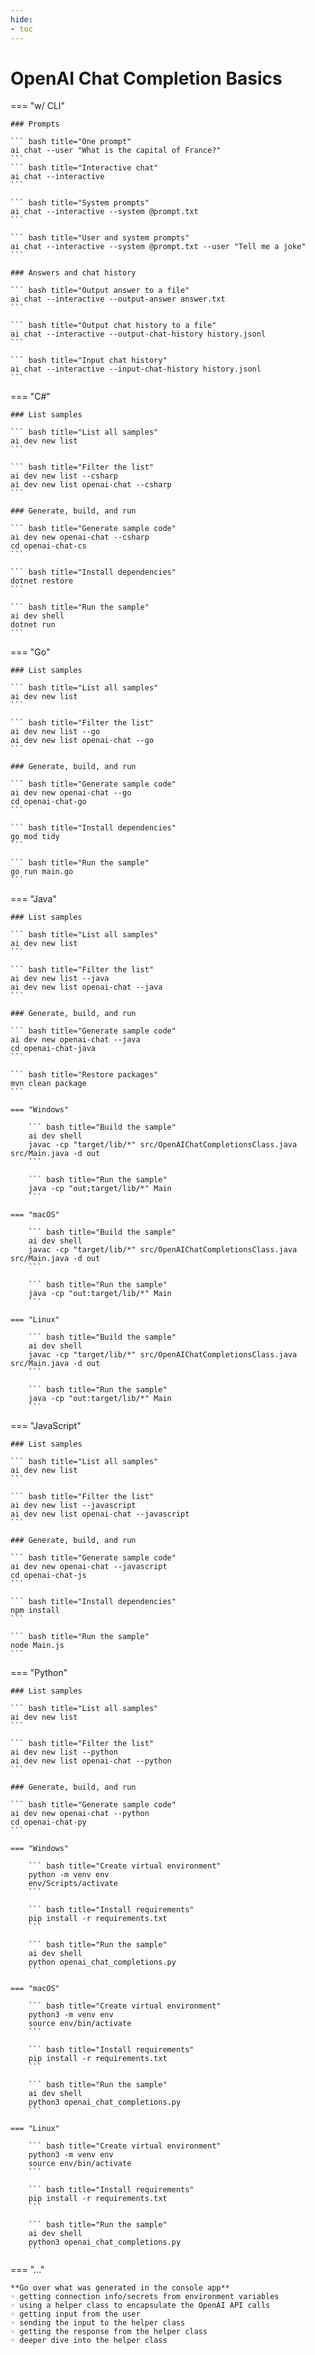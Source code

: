 ```yaml
---
hide:
- toc
---
```

# OpenAI Chat Completion Basics

=== "w/ CLI"

    ### Prompts

    ``` bash title="One prompt"
    ai chat --user "What is the capital of France?"
    ```
    ``` bash title="Interactive chat"
    ai chat --interactive
    ```

    ``` bash title="System prompts"
    ai chat --interactive --system @prompt.txt
    ```

    ``` bash title="User and system prompts"
    ai chat --interactive --system @prompt.txt --user "Tell me a joke"
    ```
    
    ### Answers and chat history

    ``` bash title="Output answer to a file"
    ai chat --interactive --output-answer answer.txt
    ```

    ``` bash title="Output chat history to a file"
    ai chat --interactive --output-chat-history history.jsonl
    ```

    ``` bash title="Input chat history"
    ai chat --interactive --input-chat-history history.jsonl
    ```

=== "C#"

    ### List samples

    ``` bash title="List all samples"
    ai dev new list
    ```

    ``` bash title="Filter the list"
    ai dev new list --csharp
    ai dev new list openai-chat --csharp
    ```

    ### Generate, build, and run

    ``` bash title="Generate sample code"
    ai dev new openai-chat --csharp
    cd openai-chat-cs
    ```

    ``` bash title="Install dependencies"
    dotnet restore
    ```

    ``` bash title="Run the sample"
    ai dev shell
    dotnet run
    ```

=== "Go"

    ### List samples

    ``` bash title="List all samples"
    ai dev new list
    ```

    ``` bash title="Filter the list"
    ai dev new list --go
    ai dev new list openai-chat --go
    ```

    ### Generate, build, and run

    ``` bash title="Generate sample code"
    ai dev new openai-chat --go
    cd openai-chat-go
    ```

    ``` bash title="Install dependencies"
    go mod tidy
    ```

    ``` bash title="Run the sample"
    go run main.go
    ```

=== "Java"

    ### List samples

    ``` bash title="List all samples"
    ai dev new list
    ```

    ``` bash title="Filter the list"
    ai dev new list --java
    ai dev new list openai-chat --java
    ```

    ### Generate, build, and run

    ``` bash title="Generate sample code"
    ai dev new openai-chat --java
    cd openai-chat-java
    ```

    ``` bash title="Restore packages"
    mvn clean package
    ```

    === "Windows"

        ``` bash title="Build the sample"
        ai dev shell
        javac -cp "target/lib/*" src/OpenAIChatCompletionsClass.java src/Main.java -d out
        ```

        ``` bash title="Run the sample"
        java -cp "out;target/lib/*" Main
        ```

    === "macOS"

        ``` bash title="Build the sample"
        ai dev shell
        javac -cp "target/lib/*" src/OpenAIChatCompletionsClass.java src/Main.java -d out
        ```

        ``` bash title="Run the sample"
        java -cp "out:target/lib/*" Main
        ```

    === "Linux"

        ``` bash title="Build the sample"
        ai dev shell
        javac -cp "target/lib/*" src/OpenAIChatCompletionsClass.java src/Main.java -d out
        ```

        ``` bash title="Run the sample"
        java -cp "out:target/lib/*" Main
        ```

=== "JavaScript"

    ### List samples

    ``` bash title="List all samples"
    ai dev new list
    ```

    ``` bash title="Filter the list"
    ai dev new list --javascript
    ai dev new list openai-chat --javascript
    ```

    ### Generate, build, and run

    ``` bash title="Generate sample code"
    ai dev new openai-chat --javascript
    cd openai-chat-js
    ```

    ``` bash title="Install dependencies"
    npm install
    ```

    ``` bash title="Run the sample"
    node Main.js
    ```

=== "Python"

    ### List samples

    ``` bash title="List all samples"
    ai dev new list
    ```

    ``` bash title="Filter the list"
    ai dev new list --python
    ai dev new list openai-chat --python
    ```

    ### Generate, build, and run

    ``` bash title="Generate sample code"
    ai dev new openai-chat --python
    cd openai-chat-py
    ```

    === "Windows"

        ``` bash title="Create virtual environment"
        python -m venv env
        env/Scripts/activate
        ```

        ``` bash title="Install requirements"
        pip install -r requirements.txt
        ```

        ``` bash title="Run the sample"
        ai dev shell
        python openai_chat_completions.py
        ```

    === "macOS"

        ``` bash title="Create virtual environment"
        python3 -m venv env
        source env/bin/activate
        ```

        ``` bash title="Install requirements"
        pip install -r requirements.txt
        ```

        ``` bash title="Run the sample"
        ai dev shell
        python3 openai_chat_completions.py
        ```

    === "Linux"

        ``` bash title="Create virtual environment"
        python3 -m venv env
        source env/bin/activate
        ```

        ``` bash title="Install requirements"
        pip install -r requirements.txt
        ```

        ``` bash title="Run the sample"
        ai dev shell
        python3 openai_chat_completions.py
        ```

=== "..."

    **Go over what was generated in the console app**  
    ◦ getting connection info/secrets from environment variables  
    ◦ using a helper class to encapsulate the OpenAI API calls  
    ◦ getting input from the user  
    ◦ sending the input to the helper class  
    ◦ getting the response from the helper class  
    ◦ deeper dive into the helper class  
